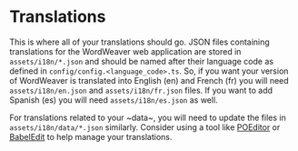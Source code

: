 # Translations

This is where all of your translations should go. JSON files containing translations for the WordWeaver web application are stored in `assets/i18n/*.json` and should be named after their language code as defined in `config/config.<language_code>.ts`. So, if you want your version of WordWeaver is translated into English (en) and French (fr) you will need `assets/i18n/en.json` and `assets/i18n/fr.json` files. If you want to add Spanish (es) you will need `assets/i18n/es.json` as well.

For translations related to your ~data~, you will need to update the files in `assets/i18n/data/*.json` similarly. Consider using a tool like [POEditor](https://poeditor.com/) or [BabelEdit](https://www.codeandweb.com/babeledit) to help manage your translations.
